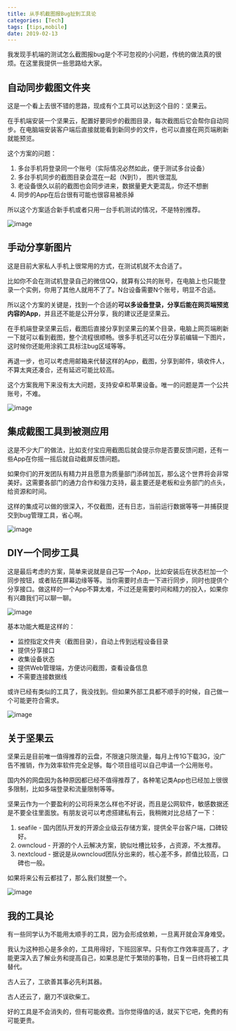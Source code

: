 ```yaml
---
title: 从手机截图报Bug扯到工具论
categories: [Tech]
tags: [tips,mobile]
date: 2019-02-13
---
```


我发现手机端的测试怎么截图报bug是个不可忽视的小问题，传统的做法真的很烦。在这里我提供一些思路给大家。

<!-- more -->

## 自动同步截图文件夹

这是一个看上去很不错的思路，现成有个工具可以达到这个目的：坚果云。

在手机端安装一个坚果云，配置好要同步的截图目录，每次截图后它会帮你自动同步。在电脑端安装客户端后直接就能看到新同步的文件，也可以直接在网页端刷新就能预览。

这个方案的问题：
1.	多台手机将登录同一个账号（实际情况必然如此，便于测试多台设备）
2.	多台手机同步的截图目录会混在一起（N到1）， 图片很混乱
3.	老设备很久以前的截图也会同步进来，数据量更大更混乱，你还不想删
4.	同步的App在后台很有可能也很容易被杀掉

所以这个方案适合新手机或者只用一台手机测试的情况，不是特别推荐。

![image](https://tobyqin.github.io/images/2019-02/201901051013491325.JPG)

## 手动分享新图片

这是目前大家私人手机上很常用的方式，在测试机就不太合适了。

比如你不会在测试机登录自己的微信QQ，就算有公共的账号，在电脑上也只能登录一个实例，你用了其他人就用不了了。N台设备需要N个账号，明显不合适。

所以这个方案的关键是，找到一个合适的**可以多设备登录，分享后能在网页端预览内容的App**，并且还不能是公开分享，我的建议还是坚果云。

在手机端登录坚果云后，截图后直接分享到坚果云的某个目录，电脑上网页端刷新一下就可以看到截图，整个流程很顺畅。很多手机还可以在分享前编辑一下图片，这时候你还能用涂鸦工具标注bug区域等等。

再退一步，也可以考虑用邮箱来代替这样的App，截图，分享到邮件，填收件人，不算太爽还凑合，还有延迟可能比较高。

这个方案我用下来没有太大问题，支持安卓和苹果设备。唯一的问题是弄一个公共账号，不难。

![image](https://tobyqin.github.io/images/2019-02/201901051004382311.JPG)

## 集成截图工具到被测应用

这是不少大厂的做法，比如支付宝应用截图后就会提示你是否要反馈问题，还有一些App在你摇一摇后就自动截屏反馈问题。

如果你们的开发团队有精力并且愿意为质量部门添砖加瓦，那么这个世界将会非常美好。这需要各部门的通力合作和强力支持，最主要还是老板和业务部门的点头，给资源和时间。

这样的集成可以做的很深入，不仅截图，还有日志，当前运行数据等等一并捕获提交到bug管理工具，省心啊。

![image](https://tobyqin.github.io/images/2019-02/4abeb57ffe.jpg)

## DIY一个同步工具

这是最后考虑的方案，简单来说就是自己写一个App，比如安装后在状态栏加一个同步按钮，或者贴在屏幕边缘等等。当你需要时点击一下进行同步，同时也提供个分享接口。做这样的一个App不算太难，不过还是需要时间和精力的投入，如果你有兴趣我们可以聊一聊。

![image](https://tobyqin.github.io/images/2019-02/201901141355323283.png)

基本功能大概是这样的：

- 监控指定文件夹（截图目录），自动上传到远程设备目录
- 提供分享接口
- 收集设备状态
- 提供Web管理端，方便访问截图，查看设备信息
- 不需要连接数据线

或许已经有类似的工具了，我没找到。但如果外部工具都不顺手的时候，自己做一个可能更符合需求。

![image](https://tobyqin.github.io/images/bee265372c.jpg)

## 关于坚果云

坚果云是目前唯一值得推荐的云盘，不限速只限流量，每月上传1G下载3G，没广告不推销，作为效率软件完全足够。每个项目组可以自己申请一个公用账号。

国内外的网盘因为各种原因都已经不值得推荐了，各种笔记类App也已经加上很很多限制，比如多端登录和流量限制等等。

坚果云作为一个要盈利的公司将来怎么样也不好说，而且是公网软件，敏感数据还是不要全往里面放。有朋友说可以考虑搭建私有云，我稍微对比总结了一下：

1. seafile - 国内团队开发的开源企业级云存储方案，提供全平台客户端，口碑较好。
2. owncloud - 开源的个人云解决方案，貌似吐槽比较多，占资源，不太推荐。
3. nextcloud - 据说是从owncloud团队分出来的，核心差不多，颜值比较高，口碑也一般。

如果将来公有云都挂了，那么我们就整一个。

![image](https://tobyqin.github.io/images/201901051016009569.jpg)

## 我的工具论

有一些同学认为不能用太顺手的工具，因为会形成依赖，一旦离开就会浑身难受。

我认为这种担心是多余的，工具用得好，下班回家早。只有你工作效率提高了，才能更深入去了解业务和提高自己，如果总是忙于繁琐的事物，日复一日终将被工具替代。

古人云了，工欲善其事必先利其器。

古人还云了，磨刀不误砍柴工。

好的工具是不会消失的，但有可能收费。当你觉得值的话，就买下它吧，免费的有可能更贵。